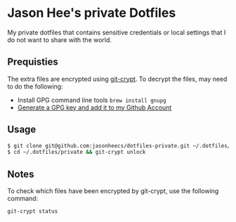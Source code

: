 # Jason Hee's private Dotfiles

My private dotfiles that contains sensitive credentials or local settings that I do not want to share with the world.

## Prequisties
The extra files are encrypted using [git-crypt](https://github.com/AGWA/git-crypt). To decrypt the files, may need to do the following:

- Install GPG command line tools `brew install gnupg`
- [Generate a GPG key and add it to my Github Account](https://help.github.com/articles/generating-a-new-gpg-key/)

## Usage
```sh
$ git clone git@github.com:jasonheecs/dotfiles-private.git ~/.dotfiles/private
$ cd ~/.dotfiles/private && git-crypt unlock
```

## Notes
To check which files have been encrypted by git-crypt, use the following command:
```sh
git-crypt status
```
